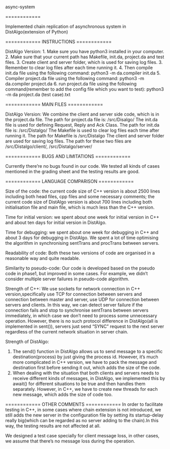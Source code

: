 async-system

============

Implemented chain replication of asynchronous system in DistAlgo(extension of Python)

============ INSTRUCTIONS ============

DistAlgo Version:
	1. Make sure you have python3 installed in your computer.
	2. Make sure that your current path has Makefile, init.da, project.da and test files.
	3. Create client and server folder, which is used for saving log files.
	3. Remember to clear log files after each time running it.
	4. Then compile init.da file using the following command:
		python3 -m da.compiler init.da
	5. Compiler project.da file using the following command:
		python3 -m da.compiler project.da
	6. run project.da file using the following command(remember to add the config file which you want to test):
		python3 -m da project.da (test case).txt

============ MAIN FILES ============

DistAlgo Version:
	We combine the client and server side code, which is in the project.da file.
	The path for project.da file is: /src/Disalgo/
	The init.da file is used for defining Request, Reply and Ack Class.
	The path for init.da file is: /src/Distalgo/
	The Makefile is used to clear log files each time after running it.
	The path for Makefile is /src/Distalgo
	The client and server folder are used for saving log files.
	The path for these two files are /src/Distalgo/client/, /src/Distalgo/server/

============ BUGS AND LIMITATIONS ============

Currently there’re no bugs found in our code. We tested all kinds of cases mentioned in the grading sheet and the testing results are good.

============ LANGUAGE COMPARISON ============

Size of the code: the current code size of C++ version is about 2500 lines including both head files, cpp files and some necessary comments; the current code size of DistAlgo version is about 700 lines including both initialisation file and main file, which is much less than the C++ version.

Time for initial version: we spent about one week for initial version in C++ and about ten days for initial version in DistAlgo.

Time for debugging: we spent about one week for debugging in C++ and about 3 days for debugging in DistAlgo. We spent a lot of time optimising the algorithm in synchronising sentTrans and procTrans between servers.

Readability of code: Both these two versions of code are organised in a reasonable way and  quite readable.

Similarity to pseudo-code: Our code is developed based on the pseudo code in phase1, but improved in some cases. For example, we didn’t consider multiple server failures in pseudo-code algorithm.

Strength of C++: 
We use sockets for network connection in C++ version,specifically use TCP for connection between servers and connection between master and server, use UDP for connection between servers and clients. In this way, we can detect server failure if the connection fails and stop to synchronise sentTrans between servers immediately, in which case we don’t need to process some unnecessary operation. However, there is no such protocol difference in DistAlgo(all is implemented in sent()), servers just send “SYNC” request to the next server regardless of the current network situation in server chain.

Strength of DistAlgo:
1. The send() function in DistAlgo allows us to send message to a specific destination(process) by just giving the process id. However, it’s much more complicated in C++ version, we have to pack the message and destination first before sending it out, which adds the size of the code.
2. When dealing with the situation that both clients and servers needs to receive different kinds of messages, in DistAlgo, we implemented this by await() for different situations to be true and then handles them separately. However, in C++, we have to create  new threads for each new message, which adds the size of code too.

============ OTHER COMMENTS ============
In order to facilitate testing in C++, in some cases where chain extension is not introduced, we still adds the new server in the configuration file by setting its startup-delay really big(which can be regarded as no server adding to the chain).In this way, the testing results are not affected at all.

We designed a test case specially for client message loss, in other cases, we assume that there’s no message loss during the operation.

